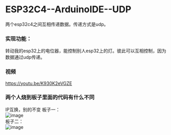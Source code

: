 # ESP32C4--ArduinoIDE--UDP
两个esp32c4之间互相传递数据。传递方式是udp。  

### 实现功能：  
转动我的esp32上的电位器，能控制别人esp32上的灯。彼此可以互相控制，因为数据通过udp传递。

### 视频  
https://youtu.be/K930K2eVGZE  

### 两个人烧到板子里面的代码有什么不同  
IP互换，别的不变
板子一：  
![image](https://github.com/wenxiwei00/ESP32C4--ArduinoIDE--UDP/assets/114196821/067a7f00-29dd-4cec-932a-c483d30f866b)  
板子二：  
![image](https://github.com/wenxiwei00/ESP32C4--ArduinoIDE--UDP/assets/114196821/69722d5b-5d2f-4fbc-a2c4-68a1cdcc7f5c)  
